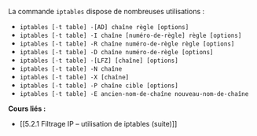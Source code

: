 La commande `iptables` dispose de nombreuses utilisations :

- `iptables [-t table] -[AD] chaîne règle [options]`
- `iptables [-t table] -I chaîne [numéro-de-règle] règle [options]`
- `iptables [-t table] -R chaîne numéro-de-règle règle [options]`
- `iptables [-t table] -D chaîne numéro-de-règle [options]`
- `iptables [-t table] -[LFZ] [chaîne] [options]`
- `iptables [-t table] -N chaîne`
- `iptables [-t table] -X [chaîne]`
- `iptables [-t table] -P chaîne cible [options]`
- `iptables [-t table] -E ancien-nom-de-chaîne nouveau-nom-de-chaîne`


**Cours liés :**
- [[5.2.1 Filtrage IP – utilisation de iptables (suite)]]